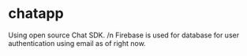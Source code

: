 # chatapp

Using open source Chat SDK. /n
Firebase is used for database for user authentication using email as of right now.

